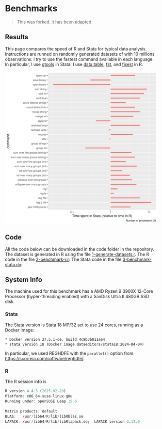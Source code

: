 # Benchmarks

> This was forked. It has been adapted.

## Results
This page compares the speed of R and Stata for typical data analysis. Instructions are runned on randomly generated datasets of with 10 millions observations. I try to use the fastest command available in each language. In particular, I use [gtools](https://github.com/mcaceresb/stata-gtools) in Stata. I use [data.table](https://github.com/Rdatatable/data.table), [fst](https://github.com/fstpackage/fst), and [fixest](https://github.com/lrberge/fixest/) in R.


<img class = "img-responsive"  src="/output/1e7.png" />


## Code

All the code below can be downloaded in the code folder in the repository.
The dataset is generated in R using the file [1-generate-datasets.r](code/1-generate-datasets.r).
The R code in the file [2-benchmark-r.r](code/2-benchmark-r.r):
The Stata code in the file [3-benchmark-stata.do](code/3-benchmark-stata.do):


## System Info 

The machine used for this benchmark has a AMD Ryzen 9 3900X 12-Core Processor (hyper-threading enabled) with a SanDisk Ultra II 480GB SSD disk.

### Stata

The Stata version is Stata 18 MP/32 set to use 24 cores, running as a Docker image:

```
* Docker version 27.5.1-ce, build 4c9b3b011ae4 
* stata version 18 (Docker image dataeditors/stata18:2024-04-04)
```

In particular, we used REGHDFE with the `parallel()` option from  <https://scorreia.com/software/reghdfe/>.

### R

The R session info is 

````R
R version 4.4.3 (2025-02-28)
Platform: x86_64-suse-linux-gnu
Running under: openSUSE Leap 15.6

Matrix products: default
BLAS:   /usr/lib64/R/lib/libRblas.so 
LAPACK: /usr/lib64/R/lib/libRlapack.so;  LAPACK version 3.12.0
````
